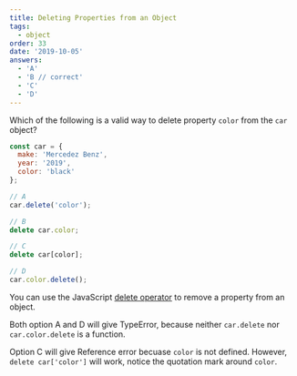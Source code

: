 ```yaml
---
title: Deleting Properties from an Object
tags:
  - object
order: 33
date: '2019-10-05'
answers:
  - 'A'
  - 'B // correct'
  - 'C'
  - 'D'
---
```


Which of the following is a valid way to delete property `color` from the `car` object?

```javascript
const car = {
  make: 'Mercedez Benz',
  year: '2019',
  color: 'black'
};

// A
car.delete('color');

// B
delete car.color;

// C
delete car[color];

// D
car.color.delete();
```

<!-- explanation -->

You can use the JavaScript [delete operator](https://developer.mozilla.org/en-US/docs/Web/JavaScript/Reference/Operators/delete) to remove a property from an object.

Both option A and D will give TypeError, because neither `car.delete` nor `car.color.delete` is a function.

Option C will give Reference error becuase `color` is not defined. However, `delete car['color']` will work, notice the quotation mark around `color`.
